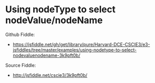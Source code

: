 # Using nodeType to select nodeValue/nodeName 

Github Fiddle:
- https://jsfiddle.net/gh/get/library/pure/Harvard-DCE-CSCIE3/e3-jsfiddles/tree/master/examples/using-nodetype-to-select-nodevaluenodename-3k9pft0b/

Source Fiddle:
- http://jsfiddle.net/cscie3/3k9pft0b/

